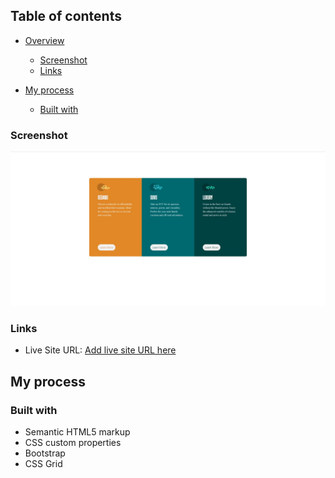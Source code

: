 
## Table of contents

- [Overview](#overview)

  - [Screenshot](#screenshot)
  - [Links](#links)
- [My process](#my-process)
  - [Built with](#built-with)



### Screenshot

![](./screenshot.jpg)

### Links


- Live Site URL: [Add live site URL here](https://your-live-site-url.com)

## My process

### Built with

- Semantic HTML5 markup
- CSS custom properties
- Bootstrap
- CSS Grid

